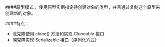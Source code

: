 ####原型模式：
使用原型实例指定待创建对象的类型，并且通过复制这个原型来创建新的对象。

####特点：
+ 浅克隆使用 clone() 方法和实现 Cloneable 接口
+ 深克隆实现 Serializable 接口（序列化方式）